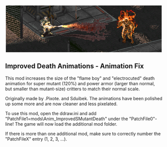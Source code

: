 <p align="center"><img src="Anim_ImprovedSMutantDeath.png" alt="Flameboy size fix for Mutants"/></p>

Improved Death Animations - Animation Fix
-----------------

This mod increases the size of the "flame boy" and "electrocuted" death animation for super mutant (120%) and power armor (larger than normal, but smaller than mutant-size) critters to match their normal scale.

Originally made by .Pixote. and Sduibek. The animations have been polished up some more and are now cleaner and less pixelated.

To use this mod, open the ddraw.ini and add "PatchFile1=mods\Anim_ImprovedSMutantDeath" under the "PatchFile0"-line!
The game will now load the additional mod folder.

If there is more than one additional mod, make sure to correctly number the "PatchFileX" entry (1, 2, 3, ...).
